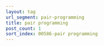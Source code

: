```yaml
---
layout: tag
url_segment: pair-programming
title: pair programming
post_count: 1
sort_index: 00586-pair programming
---
```

